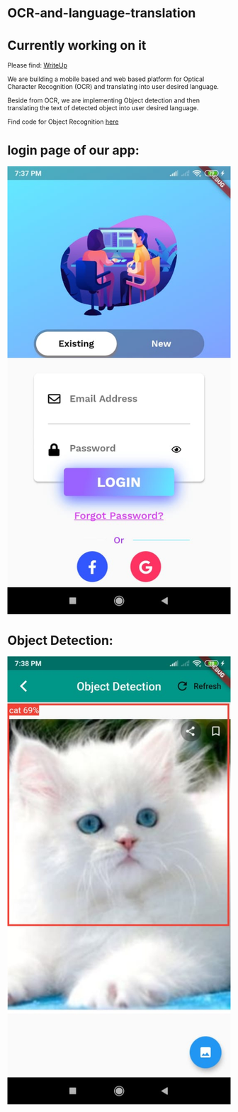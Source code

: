 # OCR-and-language-translation

# Currently working on it
Please find:
[WriteUp](https://drive.google.com/file/d/1VBUjPQWALCnrJDHQiuuFQBlQDU0gxmUj/view?usp=sharing) 

We are building a mobile based and web based platform for Optical Character Recognition (OCR) and translating into user desired language.

Beside from OCR, we are implementing Object detection and then translating the text of detected object into user desired language.

Find code for Object Recognition [here](https://github.com/ashish807/OCR-and-language-translation/tree/master/Object%20Detetion)

# login page of our app: 

![LoginPage](Images/login_page.jpeg)

# Object Detection: 

![CatDetected](Images/cat_detected.jpeg)
